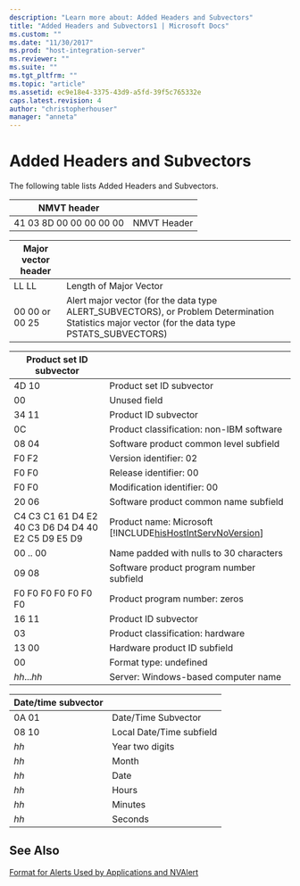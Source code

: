 ```yaml
---
description: "Learn more about: Added Headers and Subvectors"
title: "Added Headers and Subvectors1 | Microsoft Docs"
ms.custom: ""
ms.date: "11/30/2017"
ms.prod: "host-integration-server"
ms.reviewer: ""
ms.suite: ""
ms.tgt_pltfrm: ""
ms.topic: "article"
ms.assetid: ec9e18e4-3375-43d9-a5fd-39f5c765332e
caps.latest.revision: 4
author: "christopherhouser"
manager: "anneta"
---
```

# Added Headers and Subvectors
The following table lists Added Headers and Subvectors.  
  
|NMVT header|&nbsp;|  
|-----------------|------|  
|41 03 8D 00 00 00 00 00|NMVT Header|  
  
|Major vector header|&nbsp;|  
|-------------------------|------|  
|LL LL|Length of Major Vector|  
|00 00 or 00 25|Alert major vector (for the data type ALERT_SUBVECTORS), or Problem Determination Statistics major vector (for the data type PSTATS_SUBVECTORS)|  
  
|              Product set ID subvector              |    &nbsp;     |
|----------------------------------------------------|--------------------------------------------------------------------------------------------------------|
|                       4D 10                        |                                        Product set ID subvector                                        |
|                         00                         |                                              Unused field                                              |
|                       34 11                        |                                          Product ID subvector                                          |
|                         0C                         |                                Product classification: non-IBM software                                |
|                       08 04                        |                                 Software product common level subfield                                 |
|                       F0 F2                        |                                         Version identifier: 02                                         |
|                       F0 F0                        |                                         Release identifier: 00                                         |
|                       F0 F0                        |                                      Modification identifier: 00                                       |
|                       20 06                        |                                 Software product common name subfield                                  |
| C4 C3 C1 61 D4 E2 40 C3 D6 D4 D4 40 E2 C5 D9 E5 D9 | Product name: Microsoft [!INCLUDE[hisHostIntServNoVersion](../includes/hishostintservnoversion-md.md)] |
|                      00 .. 00                      |                                Name padded with nulls to 30 characters                                 |
|                       09 08                        |                                Software product program number subfield                                |
|                F0 F0 F0 F0 F0 F0 F0                |                                     Product program number: zeros                                      |
|                       16 11                        |                                          Product ID subvector                                          |
|                         03                         |                                    Product classification: hardware                                    |
|                       13 00                        |                                      Hardware product ID subfield                                      |
|                         00                         |                                         Format type: undefined                                         |
|                    *hh*...*hh*                     |                                  Server: Windows-based computer name                                   |
  
|Date/time subvector|&nbsp;|  
|--------------------------|------|  
|0A 01|Date/Time Subvector|  
|08 10|Local Date/Time subfield|  
|*hh*|Year  two digits|  
|*hh*|Month|  
|*hh*|Date|  
|*hh*|Hours|  
|*hh*|Minutes|  
|*hh*|Seconds|  
  
## See Also  
 [Format for Alerts Used by Applications and NVAlert](../core/format-for-alerts-used-by-applications-and-nvalert1.md)
